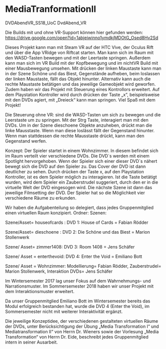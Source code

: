 # MediaTranformationII

DVDAbendVR_SS18_UoC
DvdAbend_VR

Die Builds mit und ohne VR-Support können hier gefunden werden: https://drive.google.com/open?id=1abjeiwinno1ymdkjMDOtG_Osed8Hv2Sd

Dieses Projekt kann man mit Steam VR auf der HTC Vive, der Oculus Rift und über die App VRidge von Riftcat starten. Man kann sich im Raum mit den WASD-Tasten bewegen und mit der Leertaste springen. Außerdem kann man sich im VR Build mit der Kopfbewegung und im nichtVR Build mit einer Mausbewegung umsehen. Mit drücken der linken Maustaste kann man in der Szene Schöne und das Biest, Gegenstände aufheben, beim loslassen der linken Maustaste, fällt das Objekt hinunter. Alternativ kann auch die rechte Maustaste betätigen und das jeweilige Gameobjekt wird geworfen. Zudem haben wir das Projekt mit Steuerung eines Kontrollors erweitert. Auf dem Playstation Kontroller wird durch drücken der Taste „x“, beispielsweise mit den DVDs agiert, mit „Dreieck“ kann man springen. Viel Spaß mit dem Projekt!

Die Steuerung ohne VR: sind die  WASD-Tasten um sich zu bewegen und die Leerstaste um zu springen. Mit der Strg Taste, interagiert man mit den DVDs.
Um in der Szene dieschoene Objekte anzuheben, drückt man die linke Mausstaste. Wenn man diese loslässt fällt der Gegenstand hinunter. Wenn man stattdessen die rechte Mausstaste drückt, kann man den Gegenstand werfen.


Konzept: Der Spieler startet in einem Wohnzimmer. In diesem befindet sich im Raum verteilt vier verschiedene DVDs. Die DVD´s werden mit einem Spotlight hervorgehoben. Wenn der Spieler sich einer dieser DVD´s nähert bewegt sich die DVD auf den Spieler zu. Das Cover der DVD ist dann deutlicher zu sehen. Durch drücken der Taste x, auf den Playstation Kontroller, ist es dem Spieler möglich zu interagieren. Ist die Taste betätigt wurden, wird dem Spieler ein Zauberstrudel suggeriert, durch den er in die virtuelle Welt der DVD eingesogen wird. Die nächste Szene ist dann das jeweilige Filmsetting der DVD. Der Spieler hat so die Möglichkeit vier verschiedene Räume zu erkunden.

Wir haben die Aufgabenteilung so delegiert, dass jedes Gruppenmitglied einen virtuellen Raum konzipiert. Ordner: Szenen:

Szene/Asset= houseofcards : DVD 1: House of Cards = Fabian Rödder

Szene/Asset= dieschoene : DVD 2: Die Schöne und das Biest = Marion Stollenwerk

Szene/ Asset= zimmer1408: DVD 3: Room 1408 = Jens Schäfer

Szene/ Asset = enterthevoid: DVD 4: Enter the Void = Emiliano Bott

Szene/ Asset = Wohnzimmer: Modellierung= Fabian Rödder, Zauberstrudel= Marion Stollenwerk, Interaktion DVDs= Jens Schäfer

Im Wintersemester 2017 lag unser Fokus auf dem Wahrnehmungs- und Narrationsmuster. Im Sommersemester 2018 haben wir unser Projekt mit dem Interaktionsmuster erweitert.

Da unser Gruppenmitglied Emiliano Bott im Wintersemester bereits das Modul erfolgreich bestanden hat, wurde die DVD 4 (Enter the Void), im Sommersemester nicht mit weiterer Interaktivität ergänzt.

Die jeweilige Konzeptidee, der verschiedenen gestalteten virtuellen Räume der DVDs, unter Berücksichtigung der Übung „Media Transformation I“ und Mediatransformation II“ von Herrn Dr. Wieners sowie der Vorlesung „Media Transformation“ von Herrn Dr. Eide, beschreibt jedes Gruppenmitglied intern in seiner Ausarbeit.
